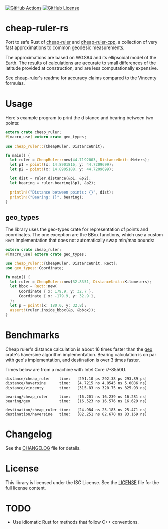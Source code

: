 [![GitHub Actions][actions badge]][actions]
[![GitHub License][license badge]][LICENSE]

# cheap-ruler-rs

Port to safe Rust of [cheap-ruler] and [cheap-ruler-cpp], a collection of very
fast approximations to common geodesic measurements.

The approximations are based on WGS84 and its ellipsoidal model of the Earth.
The results of calculations are accurate to small differences of the latitude
provided at construction, and are less computationally expensive.

See [cheap-ruler]'s readme for accuracy claims compared to the Vincenty
formulas.

# Usage

Here's example program to print the distance and bearing between two points:

```rust
extern crate cheap_ruler;
#[macro_use] extern crate geo_types;

use cheap_ruler::{CheapRuler, DistanceUnit};

fn main() {
  let ruler = CheapRuler::new(44.7192003, DistanceUnit::Meters);
  let p1 = point!(x: 14.8901816, y: 44.7209699);
  let p2 = point!(x: 14.8905188, y: 44.7209699);

  let dist = ruler.distance(&p1, &p2);
  let bearing = ruler.bearing(&p1, &p2);

  println!("Distance between points: {}", dist);
  println!("Bearing: {}", bearing);
}
```

## geo_types

The library uses the geo-types crate for representation of points and
coordinates. The one exception are the BBox functions, which use a custom `Rect`
implementation that does not automatically swap min/max bounds:

```rust
extern crate cheap_ruler;
#[macro_use] extern crate geo_types;

use cheap_ruler::{CheapRuler, DistanceUnit, Rect};
use geo_types::Coordinate;

fn main() {
  let ruler = CheapRuler::new(32.8351, DistanceUnit::Kilometers);
  let bbox = Rect::new(
      Coordinate { x: 179.9, y: 32.7 },
      Coordinate { x: -179.9, y: 32.9 },
  );
  let p = point!(x: 180.0, y: 32.8);
  assert!(ruler.inside_bbox(&p, &bbox));
}
```

# Benchmarks

Cheap ruler's distance calculation is about 16 times faster than the [geo]
crate's haversine algorithm implementation. Bearing calculation is on par with
geo's implementation, and destination is over 3 times faster.

Times below are from a machine with Intel Core i7-8550U.

```
distance/cheap_ruler    time:   [291.10 ps 292.38 ps 293.89 ps]
distance/haversine      time:   [4.7215 ns 4.8545 ns 5.0086 ns]
distance/vincenty       time:   [315.83 ns 320.75 ns 325.93 ns]

bearing/cheap_ruler     time:   [16.201 ns 16.239 ns 16.281 ns]
bearing/geo             time:   [16.523 ns 16.576 ns 16.629 ns]

destination/cheap_ruler time:   [24.984 ns 25.183 ns 25.471 ns]
destination/haversine   time:   [82.251 ns 82.670 ns 83.169 ns]
```

# Changelog

See the [CHANGELOG] file for details.

# License

This library is licensed under the ISC License. See the [LICENSE] file for the
full license content.

# TODO

* Use idiomatic Rust for methods that follow C++ conventions.

<!-- References -->
[cheap-ruler]: https://github.com/mapbox/cheap-ruler
[cheap-ruler-cpp]: https://github.com/mapbox/cheap-ruler-cpp
[geo]: https://github.com/georust/geo
[LICENSE]: LICENSE
[CHANGELOG]: CHANGELOG.md

<!-- Badges -->
[actions badge]: https://img.shields.io/github/workflow/status/vipera/cheap-ruler-rs/CI?style=flat-square
[actions]: https://github.com/vipera/cheap-ruler-rs/actions?query=workflow%3ACI
[license badge]: https://img.shields.io/github/license/vipera/cheap-ruler-rs?style=flat-square
